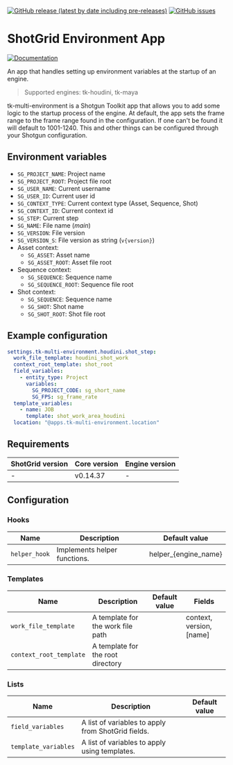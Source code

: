 [![GitHub release (latest by date including pre-releases)](https://img.shields.io/github/v/release/planetx-vfx/tk-multi-environment?include_prereleases)](https://github.com/planetx-vfx/tk-multi-environment) 
[![GitHub issues](https://img.shields.io/github/issues/planetx-vfx/tk-multi-environment)](https://github.com/planetx-vfx/tk-multi-environment/issues) 


# ShotGrid Environment App

[![Documentation](https://img.shields.io/badge/documentation-blue?style=for-the-badge)](https://github.com/planetx-vfx/tk-multi-environment)

An app that handles setting up environment variables at the startup of an engine.

> Supported engines: tk-houdini, tk-maya

tk-multi-environment is a Shotgun Toolkit app that allows you to add some logic to the startup process of the engine. At default, the app sets the frame range to the frame range found in the configuration. If one can't be found it will default to 1001-1240. This and other things can be configured through your Shotgun configuration. 

## Environment variables
- `SG_PROJECT_NAME`: Project name
- `SG_PROJECT_ROOT`: Project file root
- `SG_USER_NAME`: Current username
- `SG_USER_ID`: Current user id
- `SG_CONTEXT_TYPE`: Current context type (Asset, Sequence, Shot)
- `SG_CONTEXT_ID`: Current context id
- `SG_STEP`: Current step
- `SG_NAME`: File name (_main_)
- `SG_VERSION`: File version
- `SG_VERSION_S`: File version as string (`v{version}`)
- Asset context:
  - `SG_ASSET`: Asset name
  - `SG_ASSET_ROOT`: Asset file root
- Sequence context:
  - `SG_SEQUENCE`: Sequence name
  - `SG_SEQUENCE_ROOT`: Sequence file root
- Shot context:
  - `SG_SEQUENCE`: Sequence name
  - `SG_SHOT`: Shot name
  - `SG_SHOT_ROOT`: Shot file root

## Example configuration
```yaml
settings.tk-multi-environment.houdini.shot_step:
  work_file_template: houdini_shot_work
  context_root_template: shot_root
  field_variables:
    - entity_type: Project
      variables:
        SG_PROJECT_CODE: sg_short_name
        SG_FPS: sg_frame_rate
  template_variables:
    - name: JOB
      template: shot_work_area_houdini
  location: "@apps.tk-multi-environment.location"
```

## Requirements

| ShotGrid version | Core version | Engine version |
|------------------|--------------|----------------|
| -                | v0.14.37     | -              |

## Configuration

### Hooks

| Name          | Description                  | Default value        |
|---------------|------------------------------|----------------------|
| `helper_hook` | Implements helper functions. | helper_{engine_name} |


### Templates

| Name                    | Description                       | Default value | Fields                   |
|-------------------------|-----------------------------------|---------------|--------------------------|
| `work_file_template`    | A template for the work file path |               | context, version, [name] |
| `context_root_template` | A template for the root directory |               |                          |


### Lists

| Name                 | Description                                        | Default value |
|----------------------|----------------------------------------------------|---------------|
| `field_variables`    | A list of variables to apply from ShotGrid fields. |               |
| `template_variables` | A list of variables to apply using templates.      |               |


